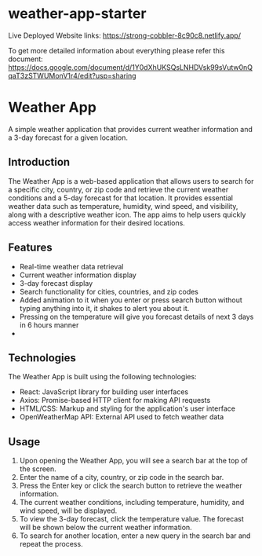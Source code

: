 # weather-app-starter

Live Deployed Website links:
https://strong-cobbler-8c90c8.netlify.app/

To get more detailed information about everything please refer this document: https://docs.google.com/document/d/1Y0dXhUKSQsLNHDVsk99sVutw0nQqaT3zSTWUMonV1r4/edit?usp=sharing

# Weather App
A simple weather application that provides current weather information and a 3-day forecast for a given location.

## Introduction

The Weather App is a web-based application that allows users to search for a specific city, country, or zip code and retrieve the current weather conditions and a 5-day forecast for that location. It provides essential weather data such as temperature, humidity, wind speed, and visibility, along with a descriptive weather icon. The app aims to help users quickly access weather information for their desired locations.

## Features

- Real-time weather data retrieval
- Current weather information display
- 3-day forecast display
- Search functionality for cities, countries, and zip codes
- Added animation to it when you enter or press search button without typing anything into it, it shakes to alert you about it.
- Pressing on the temperature will give you forecast details of next 3 days in 6 hours manner
- 

## Technologies

The Weather App is built using the following technologies:

- React: JavaScript library for building user interfaces
- Axios: Promise-based HTTP client for making API requests
- HTML/CSS: Markup and styling for the application's user interface
- OpenWeatherMap API: External API used to fetch weather data


## Usage

1. Upon opening the Weather App, you will see a search bar at the top of the screen.
2. Enter the name of a city, country, or zip code in the search bar.
3. Press the Enter key or click the search button to retrieve the weather information.
4. The current weather conditions, including temperature, humidity, and wind speed, will be displayed.
5. To view the 3-day forecast, click the temperature value. The forecast will be shown below the current weather information.
6. To search for another location, enter a new query in the search bar and repeat the process.
